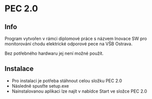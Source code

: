 # PEC 2.0

## Info
Program vytvořen v rámci diplomové práce s názvem Inovace SW pro monitorování chodu elektrické
odporové pece na VŠB Ostrava.

Bez potřebného hardwaru jej není možné použít.

## Instalace
- Pro instalaci je potřeba stáhnout celou složku PEC 2.0
- Následně spusťte setup.exe
- Nainstalovanou aplikaci lze najít v nabídce Start ve složce PEC 2.0
